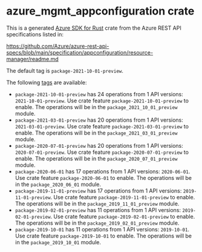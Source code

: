 # azure_mgmt_appconfiguration crate

This is a generated [Azure SDK for Rust](https://github.com/Azure/azure-sdk-for-rust) crate from the Azure REST API specifications listed in:

https://github.com/Azure/azure-rest-api-specs/blob/main/specification/appconfiguration/resource-manager/readme.md

The default tag is `package-2021-10-01-preview`.

The following [tags](https://github.com/Azure/azure-sdk-for-rust/blob/main/services/tags.md) are available:

- `package-2021-10-01-preview` has 24 operations from 1 API versions: `2021-10-01-preview`. Use crate feature `package-2021-10-01-preview` to enable. The operations will be in the `package_2021_10_01_preview` module.
- `package-2021-03-01-preview` has 20 operations from 1 API versions: `2021-03-01-preview`. Use crate feature `package-2021-03-01-preview` to enable. The operations will be in the `package_2021_03_01_preview` module.
- `package-2020-07-01-preview` has 20 operations from 1 API versions: `2020-07-01-preview`. Use crate feature `package-2020-07-01-preview` to enable. The operations will be in the `package_2020_07_01_preview` module.
- `package-2020-06-01` has 17 operations from 1 API versions: `2020-06-01`. Use crate feature `package-2020-06-01` to enable. The operations will be in the `package_2020_06_01` module.
- `package-2019-11-01-preview` has 17 operations from 1 API versions: `2019-11-01-preview`. Use crate feature `package-2019-11-01-preview` to enable. The operations will be in the `package_2019_11_01_preview` module.
- `package-2019-02-01-preview` has 11 operations from 1 API versions: `2019-02-01-preview`. Use crate feature `package-2019-02-01-preview` to enable. The operations will be in the `package_2019_02_01_preview` module.
- `package-2019-10-01` has 11 operations from 1 API versions: `2019-10-01`. Use crate feature `package-2019-10-01` to enable. The operations will be in the `package_2019_10_01` module.